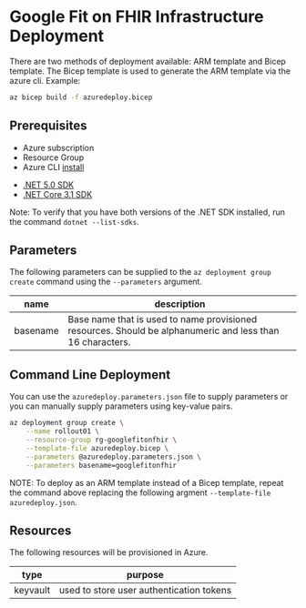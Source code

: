 # Google Fit on FHIR Infrastructure Deployment

There are two methods of deployment available: ARM template and Bicep template. The Bicep template is used to generate the ARM template via the azure cli. Example:

```sh
az bicep build -f azuredeploy.bicep
```

## Prerequisites

- Azure subscription
- Resource Group
- Azure CLI [install](https://docs.microsoft.com/en-us/cli/azure/install-azure-cli)
* [.NET 5.0 SDK](https://dotnet.microsoft.com/download/dotnet/5.0)
* [.NET Core 3.1 SDK](https://dotnet.microsoft.com/download/dotnet/3.1)

Note: To verify that you have both versions of the .NET SDK installed, run the command `dotnet --list-sdks`.

## Parameters

The following parameters can be supplied to the `az deployment group create` command using the `--parameters` argument.

| name  | description   |
|-------|---------------|
| basename | Base name that is used to name provisioned resources. Should be alphanumeric and less than 16 characters. |

## Command Line Deployment

You can use the `azuredeploy.parameters.json` file to supply parameters or you can manually supply parameters using key-value pairs.

```sh
az deployment group create \
    --name rollout01 \
    --resource-group rg-googlefitonfhir \
    --template-file azuredeploy.bicep \
    --parameters @azuredeploy.parameters.json \
    --parameters basename=googlefitonfhir
```

NOTE: To deploy as an ARM template instead of a Bicep template, repeat the command above replacing the following argment `--template-file azuredeploy.json`.

## Resources

The following resources will be provisioned in Azure.

| type      | purpose   |
|-----------|-----------|
| keyvault  | used to store user authentication tokens |
